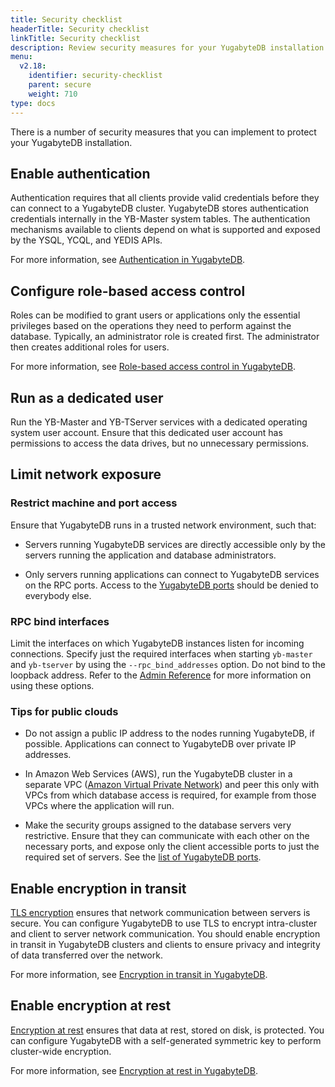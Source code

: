 ```yaml
---
title: Security checklist
headerTitle: Security checklist
linkTitle: Security checklist
description: Review security measures for your YugabyteDB installation.
menu:
  v2.18:
    identifier: security-checklist
    parent: secure
    weight: 710
type: docs
---
```


There is a number of security measures that you can implement to protect your YugabyteDB installation.

## Enable authentication

Authentication requires that all clients provide valid credentials before they can connect to a YugabyteDB cluster. YugabyteDB stores authentication credentials internally in the YB-Master system tables. The authentication mechanisms available to clients depend on what is supported and exposed by the YSQL, YCQL, and YEDIS APIs.

For more information, see [Authentication in YugabyteDB](../authentication/).

## Configure role-based access control

Roles can be modified to grant users or applications only the essential privileges based on the operations they need to perform against the database. Typically, an administrator role is created first. The administrator then creates additional roles for users.

For more information, see [Role-based access control in YugabyteDB](../authorization/).

## Run as a dedicated user

Run the YB-Master and YB-TServer services with a dedicated operating system user account. Ensure that this dedicated user account has permissions to access the data drives, but no unnecessary permissions.

## Limit network exposure

### Restrict machine and port access

Ensure that YugabyteDB runs in a trusted network environment, such that:

* Servers running YugabyteDB services are directly accessible only by the servers running the application and database administrators.

* Only servers running applications can connect to YugabyteDB services on the RPC ports. Access to the [YugabyteDB ports](../../deploy/checklist/#default-ports-reference) should be denied to everybody else.

### RPC bind interfaces

Limit the interfaces on which YugabyteDB instances listen for incoming connections. Specify just the required interfaces when starting `yb-master` and `yb-tserver` by using the `--rpc_bind_addresses` option. Do not bind to the loopback address. Refer to the [Admin Reference](../../reference/configuration/yb-tserver/) for more information on using these options.

### Tips for public clouds

* Do not assign a public IP address to the nodes running YugabyteDB, if possible. Applications can connect to YugabyteDB over private IP addresses.

* In Amazon Web Services (AWS), run the YugabyteDB cluster in a separate VPC ([Amazon Virtual Private Network](https://docs.aws.amazon.com/vpc/latest/userguide/what-is-amazon-vpc.html)) and peer this only with VPCs from which database access is required, for example from those VPCs where the application will run.

* Make the security groups assigned to the database servers very restrictive. Ensure that they can communicate with each other on the necessary ports, and expose only the client accessible ports to just the required set of servers. See the [list of YugabyteDB ports](../../deploy/checklist/#default-ports-reference).

## Enable encryption in transit

[TLS encryption](https://en.wikipedia.org/wiki/Transport_Layer_Security) ensures that network communication between servers is secure. You can configure YugabyteDB to use TLS to encrypt intra-cluster and client to server network communication. You should enable encryption in transit in YugabyteDB clusters and clients to ensure privacy and integrity of data transferred over the network.

For more information, see [Encryption in transit in YugabyteDB](../tls-encryption/).

## Enable encryption at rest

[Encryption at rest](https://en.wikipedia.org/wiki/Data_at_rest#Encryption) ensures that data at rest, stored on disk, is protected. You can configure YugabyteDB with a self-generated symmetric key to perform cluster-wide encryption.

For more information, see [Encryption at rest in YugabyteDB](../encryption-at-rest/).
